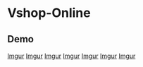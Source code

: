 # Vshop-Online

## Demo

[Imgur](https://i.imgur.com/QDZktrq.png) [Imgur](https://i.imgur.com/jQkbuwj.png) [Imgur](https://i.imgur.com/9rGn2Do.png) [Imgur](https://i.imgur.com/l2VP5KV.png) [Imgur](https://i.imgur.com/mXjmk3U.png) [Imgur](https://i.imgur.com/kntNkal.png) [Imgur](https://i.imgur.com/NCiuAMF.png)